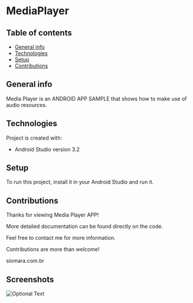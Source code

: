 # MediaPlayer

## Table of contents
* [General info](#general-info)
* [Technologies](#technologies)
* [Setup](#setup)
* [Contributions](#contributions)

## General info
Media Player is an ANDROID APP SAMPLE that shows how to make use of audio resources.

## Technologies
Project is created with:
* Android Studio version 3.2

## Setup
To run this project, install it in your Android Studio and run it.

## Contributions
Thanks for viewing Media Player APP!

More detailed documentation can be found directly on the code.

Feel free to contact me for more information.

Contributions are more than welcome!

siomara.com.br

## Screenshots
![Optional Text](../master/app/src/main/res/readme-screenshots/mediaplayer_workspace.png)
